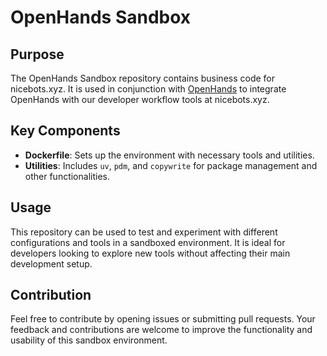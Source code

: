 # OpenHands Sandbox

## Purpose
The OpenHands Sandbox repository contains business code for nicebots.xyz. It is used in conjunction with [OpenHands](https://github.com/All-Hands-AI/OpenHands/) to integrate OpenHands with our developer workflow tools at nicebots.xyz.

## Key Components
- **Dockerfile**: Sets up the environment with necessary tools and utilities.
- **Utilities**: Includes `uv`, `pdm`, and `copywrite` for package management and other functionalities.

## Usage
This repository can be used to test and experiment with different configurations and tools in a sandboxed environment. It is ideal for developers looking to explore new tools without affecting their main development setup.

## Contribution
Feel free to contribute by opening issues or submitting pull requests. Your feedback and contributions are welcome to improve the functionality and usability of this sandbox environment.